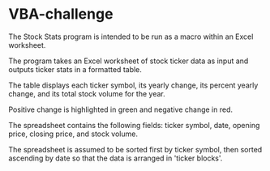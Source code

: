 # VBA-challenge
The Stock Stats program is intended to be run as a macro within an Excel worksheet.

The program takes an Excel worksheet of stock ticker data as input and outputs ticker stats in a formatted table.

The table displays each ticker symbol, its yearly change, its percent yearly change, and its total
stock volume for the year.

Positive change is highlighted in green and negative change in red.

The spreadsheet contains the following fields: ticker symbol, date, opening price, closing price,
and stock volume.

The spreadsheet is assumed to be sorted first by ticker symbol, then sorted
ascending by date so that the data is arranged in 'ticker blocks'.



